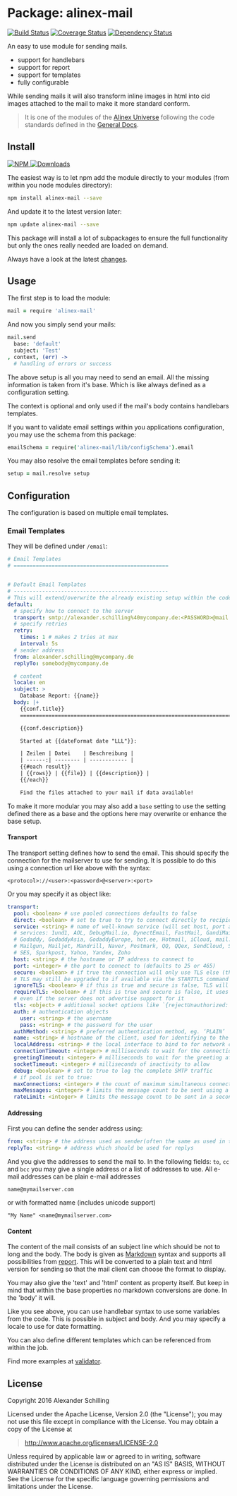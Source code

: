 Package: alinex-mail
=================================================

[![Build Status](https://travis-ci.org/alinex/node-mail.svg?branch=master)](https://travis-ci.org/alinex/node-mail)
[![Coverage Status](https://coveralls.io/repos/alinex/node-mail/badge.png?branch=master)](https://coveralls.io/r/alinex/node-mail?branch=master)
[![Dependency Status](https://gemnasium.com/alinex/node-mail.png)](https://gemnasium.com/alinex/node-mail)

An easy to use module for sending mails.

- support for handlebars
- support for report
- support for templates
- fully configurable

While sending mails it will also transform inline images in html into cid images
attached to the mail to make it more standard conform.

> It is one of the modules of the [Alinex Universe](http://alinex.github.io/code.html)
> following the code standards defined in the [General Docs](http://alinex.github.io/develop).


Install
-------------------------------------------------

[![NPM](https://nodei.co/npm/alinex-mail.png?downloads=true&downloadRank=true&stars=true)
 ![Downloads](https://nodei.co/npm-dl/alinex-mail.png?months=9&height=3)
](https://www.npmjs.com/package/alinex-mail)

The easiest way is to let npm add the module directly to your modules
(from within you node modules directory):

``` sh
npm install alinex-mail --save
```

And update it to the latest version later:

``` sh
npm update alinex-mail --save
```

This package will install a lot of subpackages to ensure the full functionality
but only the ones really needed are loaded on demand.

Always have a look at the latest [changes](Changelog.md).


Usage
-------------------------------------------------

The first step is to load the module:

``` coffee
mail = require 'alinex-mail'
```

And now you simply send your mails:

``` coffee
mail.send
  base: 'default'
  subject: 'Test'
, context, (err) ->
  # handling of errors or success
```

The above setup is all you may need to send an email. All the missing information
is taken from it's base. Which is like always defined as a configuration setting.

The context is optional and only used if the mail's body contains handlebars
templates.

If you want to validate email settings within you applications configuration, you
may use the schema from this package:

``` coffee
emailSchema = require('alinex-mail/lib/configSchema').email
```

You may also resolve the email templates before sending it:

``` coffee
setup = mail.resolve setup
```


Configuration
-------------------------------------------------

The configuration is based on multiple email templates.

### Email Templates

They will be defined under `/email`:

``` yaml
# Email Templates
# =================================================


# Default Email Templates
# -------------------------------------------------
# This will extend/overwrite the already existing setup within the code.
default:
  # specify how to connect to the server
  transport: smtp://alexander.schilling%40mycompany.de:<PASSWORD>@mail.mycompany.de
  # specify retries
  retry:
    times: 1 # makes 2 tries at max
    interval: 5s
  # sender address
  from: alexander.schilling@mycompany.de
  replyTo: somebody@mycompany.de

  # content
  locale: en
  subject: >
    Database Report: {{name}}
  body: |+
    {{conf.title}}
    ==========================================================================

    {{conf.description}}

    Started at {{dateFormat date "LLL"}}:

    | Zeilen | Datei    | Beschreibung |
    | ------:| -------- | ------------ |
    {{#each result}}
    | {{rows}} | {{file}} | {{description}} |
    {{/each}}

    Find the files attached to your mail if data available!
```

To make it more modular you may also add a `base` setting to use the setting defined
there as a base and the options here may overwrite or enhance the base setup.

#### Transport

The transport setting defines how to send the email. This should specify the
connection for the mailserver to use for sending. It is possible to do this using
a connection url like above with the syntax:

    <protocol>://<user>:<password>@<server>:<port>

Or you may specify it as object like:

``` yaml
transport:
  pool: <boolean> # use pooled connections defaults to false
  direct: <boolean> # set to true to try to connect directly to recipients MX
  service: <string> # name of well-known service (will set host, port and secure options)
  # services: 1und1, AOL, DebugMail.io, DynectEmail, FastMail, GandiMail, Gmail,
  # Godaddy, GodaddyAsia, GodaddyEurope, hot.ee, Hotmail, iCloud, mail.ee, Mail.ru,
  # Mailgun, Mailjet, Mandrill, Naver, Postmark, QQ, QQex, SendCloud, SendGrid,
  # SES, Sparkpost, Yahoo, Yandex, Zoho
  host: <string> # the hostname or IP address to connect to
  port: <integer> # the port to connect to (defaults to 25 or 465)
  secure: <boolean> # if true the connection will only use TLS else (the default)
  # TLS may still be upgraded to if available via the STARTTLS command
  ignoreTLS: <boolean> # if this is true and secure is false, TLS will not be used
  requireTLS: <boolean> # if this is true and secure is false, it uses STARTTLS
  # even if the server does not advertise support for it
  tls: <object> # additional socket options like `{rejectUnauthorized: true}`
  auth: # authentication objects
    user: <string> # the username
    pass: <string> # the password for the user
  authMethod: <string> # preferred authentication method, eg. ‘PLAIN’
  name: <string> # hostname of the client, used for identifying to the server
  localAddress: <string> # the local interface to bind to for network connections
  connectionTimeout: <integer> # milliseconds to wait for the connection to establish
  greetingTimeout: <integer> # milliseconds to wait for the greeting after connection is established
  socketTimeout: <integer> # milliseconds of inactivity to allow
  debug: <boolean> # set to true to log the complete SMTP traffic
  # if pool is set to true:
  maxConnections: <integer> # the count of maximum simultaneous connections (defaults to 5)
  maxMessages: <integer> # limits the message count to be sent using a single connection (defaults to 100)
  rateLimit: <integer> # limits the message count to be sent in a second (defaults to false)    
```

#### Addressing

First you can define the sender address using:

``` yaml
from: <string> # the address used as sender(often the same as used in transport)
replyTo: <string> # address which should be used for replys
```

And you give the addresses to send the mail to. In the following fields: `to`, `cc`
and `bcc` you may give a single address or a list of addresses to use.
All e-mail addresses can be plain e-mail addresses

    name@mymailserver.com

or with formatted name (includes unicode support)

    "My Name" <name@mymailserver.com>

#### Content

The content of the mail consists of an subject line which should be not to long
and the body. The body is given as [Markdown](http://alinex.github.io/develop/lang/markdown.html)
syntax and supports all possibilities from
[report](http://alinex.github.io/node-report/README.md.html#markup%20syntax).
This will be converted to a plain text and html version for sending so that the
mail client can choose the format to display.

You may also give the 'text' and 'html' content as property itself. But keep in
mind that within the base properties no markdown conversions are done. In the
'body' it will.

Like you see above, you can use handlebar syntax to use some variables from the
code. This is possible in subject and body. And you may specify a
locale to use for date formatting.

You can also define different templates which can be referenced from within the
job.

Find more examples at [validator](http://alinex.github.io/node-validator/README.md.html#handlebars).



License
-------------------------------------------------

Copyright 2016 Alexander Schilling

Licensed under the Apache License, Version 2.0 (the "License");
you may not use this file except in compliance with the License.
You may obtain a copy of the License at

>  <http://www.apache.org/licenses/LICENSE-2.0>

Unless required by applicable law or agreed to in writing, software
distributed under the License is distributed on an "AS IS" BASIS,
WITHOUT WARRANTIES OR CONDITIONS OF ANY KIND, either express or implied.
See the License for the specific language governing permissions and
limitations under the License.

